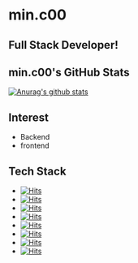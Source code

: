 
<!--
**MinChangJeong/MinChangJeong** is a ✨ _special_ ✨ repository because its `README.md` (this file) appears on your GitHub profile.

Here are some ideas to get you started:

- 🔭 I’m currently working on ...
- 🌱 I’m currently learning ...
- 👯 I’m looking to collaborate on ...
- 🤔 I’m looking for help with ...
- 💬 Ask me about ...
- 📫 How to reach me: ...
- 😄 Pronouns: ...
- ⚡ Fun fact: ...
-->

# min.c00
## Full Stack Developer!

## min.c00's GitHub Stats
 [![Anurag's github stats](https://github-readme-stats.vercel.app/api?username=MinChangJeong)](https://github.com/anuraghazra/github-readme-stats)

## Interest
* Backend 
* frontend

## Tech Stack

- [![Hits](https://hits.seeyoufarm.com/api/count/incr/badge.svg?url=https%3A%2F%2Fgithub.com%2Fgjbae1212%2Fhit-counter&count_bg=%237FCD44&title_bg=%23000000&icon=java.svg&icon_color=%23FF0000&title=Java&edge_flat=false)](https://hits.seeyoufarm.com)
- [![Hits](https://hits.seeyoufarm.com/api/count/incr/badge.svg?url=https%3A%2F%2Fgithub.com%2Fgjbae1212%2Fhit-counter&count_bg=%234482CD&title_bg=%23000000&icon=spring.svg&icon_color=%232C810F&title=Spring+Boot&edge_flat=false)](https://hits.seeyoufarm.com)
- [![Hits](https://hits.seeyoufarm.com/api/count/incr/badge.svg?url=https%3A%2F%2Fgithub.com%2Fgjbae1212%2Fhit-counter&count_bg=%23CDCD22&title_bg=%23000000&icon=react.svg&icon_color=%2304ADFF&title=React&edge_flat=false)](https://hits.seeyoufarm.com)
- [![Hits](https://hits.seeyoufarm.com/api/count/incr/badge.svg?url=https%3A%2F%2Fgithub.com%2Fgjbae1212%2Fhit-counter&count_bg=%23DD24B8&title_bg=%23000000&icon=python.svg&icon_color=%23D2DB1F&title=Python&edge_flat=false)](https://hits.seeyoufarm.com)
- [![Hits](https://hits.seeyoufarm.com/api/count/incr/badge.svg?url=https%3A%2F%2Fgithub.com%2Fgjbae1212%2Fhit-counter&count_bg=%23C9A324&title_bg=%23000000&icon=mysql.svg&icon_color=%2302A2FF&title=Mysql+&edge_flat=false)](https://hits.seeyoufarm.com)
- [![Hits](https://hits.seeyoufarm.com/api/count/incr/badge.svg?url=https%3A%2F%2Fgithub.com%2Fgjbae1212%2Fhit-counter&count_bg=%2379C83D&title_bg=%23555555&icon=html5.svg&icon_color=%23FF5E00&title=html&edge_flat=false)](https://hits.seeyoufarm.com)
- [![Hits](https://hits.seeyoufarm.com/api/count/incr/badge.svg?url=https%3A%2F%2Fgithub.com%2Fgjbae1212%2Fhit-counter&count_bg=%23C83D7A&title_bg=%23555555&icon=css3.svg&icon_color=%2300C6FF&title=css&edge_flat=false)](https://hits.seeyoufarm.com)
- [![Hits](https://hits.seeyoufarm.com/api/count/incr/badge.svg?url=https%3A%2F%2Fgithub.com%2Fgjbae1212%2Fhit-counter&count_bg=%234A2033&title_bg=%23555555&icon=javascript.svg&icon_color=%23EDFF54&title=javaScript&edge_flat=false)](https://hits.seeyoufarm.com)
